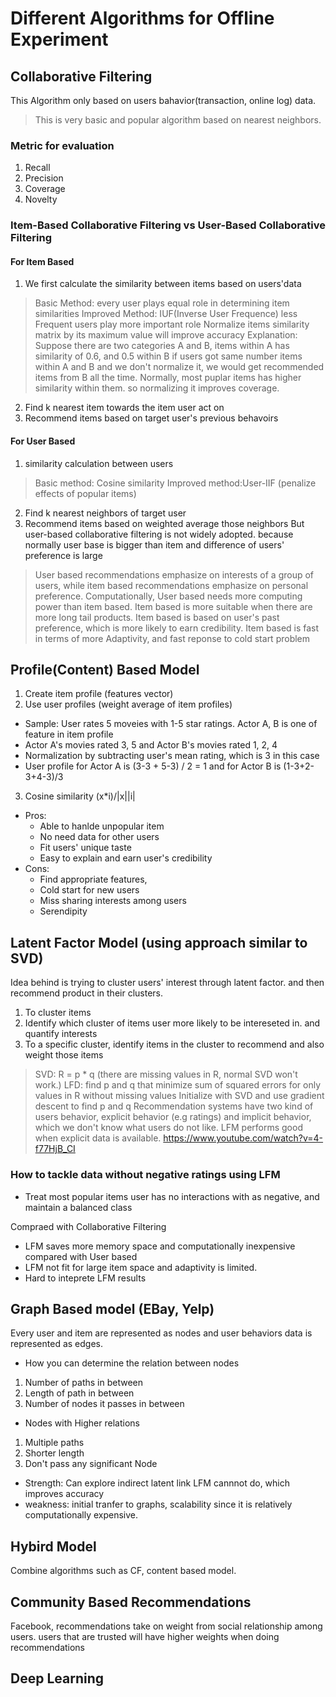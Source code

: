 # Different Algorithms for Offline Experiment

## Collaborative Filtering
This Algorithm only based on users bahavior(transaction, online log) data.
> This is very basic and popular algorithm based on nearest neighbors.
### Metric for evaluation
1. Recall
2. Precision
3. Coverage
4. Novelty 

### Item-Based Collaborative Filtering vs User-Based Collaborative Filtering
#### For Item Based
1. We first calculate the similarity between items based on users'data
> Basic Method: every user plays equal role in determining item similarities
> Improved Method: IUF(Inverse User Frequence) less Frequent users play more important role
> Normalize items similarity matrix by its maximum value will improve accuracy
> Explanation: Suppose there are two categories A and B, items within A has similarity of 0.6, and 0.5 within B
if users got same number items within A and B and we don't normalize it, we would get recommended items from B all the time.
Normally, most puplar items has higher similarity within them. so normalizing it improves coverage.
2. Find k nearest item towards the item user act on
3. Recommend items based on target user's previous behavoirs

#### For User Based
1. similarity calculation between users 
> Basic method: Cosine similarity
> Improved method:User-IIF (penalize effects of popular items)
2. Find k nearest neighbors of target user
3. Recommend items based on weighted average those neighbors 
But user-based collaborative filtering is not widely adopted. 
because normally user base is bigger than item and difference of users' preference is large   

> User based recommendations emphasize on interests of a group of users, while item based recommendations emphasize on 
personal preference. 
> Computationally, User based needs more computing power than item based.
> Item based is more suitable when there are more long tail products.
> Item based is based on user's past preference, which is more likely to earn credibility. 
> Item based is fast in terms of more Adaptivity, and fast reponse to cold start problem

## Profile(Content) Based Model
1. Create item profile (features vector)
2. Use user profiles (weight average of item profiles)
- Sample: User rates 5 moveies with 1-5 star ratings. Actor A, B is one of feature in item profile
- Actor A's movies rated 3, 5 and Actor B's movies rated 1, 2, 4
- Normalization by subtracting user's mean rating, which is 3 in this case
- User profile for Actor A is  (3-3 + 5-3) / 2 = 1 and for Actor B is (1-3+2-3+4-3)/3
3. Cosine similarity (x*i)/|x||i|

- Pros: 
  - Able to hanlde unpopular item
  - No need data for other users
  - Fit users' unique taste
  - Easy to explain and earn user's credibility
- Cons: 
  - Find appropriate features, 
  - Cold start for new users  
  - Miss sharing interests among users
  - Serendipity
## Latent Factor Model (using approach similar to SVD)
Idea behind is trying to cluster users' interest through latent factor. and then recommend product
in their clusters.
1. To cluster items
2. Identify which cluster of items user more likely to be intereseted in. and quantify interests
3. To a specific cluster, identify items in the cluster to recommend and also weight those items

> SVD: R = p * q (there are missing values in R, normal SVD won't work.)
> LFD: find p and q that minimize sum of squared errors for only values in R without missing values 
> Initialize with SVD and use gradient descent to find p and q
Recommendation systems have two kind of users behavior, explicit behavior (e.g ratings) and 
implicit behavior, which we don't know what users do not like.
> LFM performs good when explicit data is available.
> https://www.youtube.com/watch?v=4-f77HjB_CI

### How to tackle data without negative ratings using LFM 
- Treat most popular items user has no interactions with as negative, and maintain a balanced class

Compraed with Collaborative Filtering
- LFM saves more memory space and computationally inexpensive compared with User based
- LFM not fit for large item space and adaptivity is limited.
- Hard to inteprete LFM results

## Graph Based model (EBay, Yelp)

Every user and item are represented as nodes and user behaviors data is represented as edges.
- How you can determine the relation between nodes
1. Number of paths in between 
2. Length of path in between 
3. Number of nodes it passes in between

- Nodes with Higher relations 
1. Multiple paths
2. Shorter length
3. Don't pass any significant Node

- Strength: Can explore indirect latent link LFM cannnot do, which improves accuracy
- weakness: initial tranfer to graphs, scalability since it is relatively computationally expensive.

## Hybird Model
Combine algorithms such as CF, content based model. 

## Community Based Recommendations
Facebook, recommendations take on weight from social relationship among users. 
users that are trusted will have higher weights when doing recommendations 

## Deep Learning


